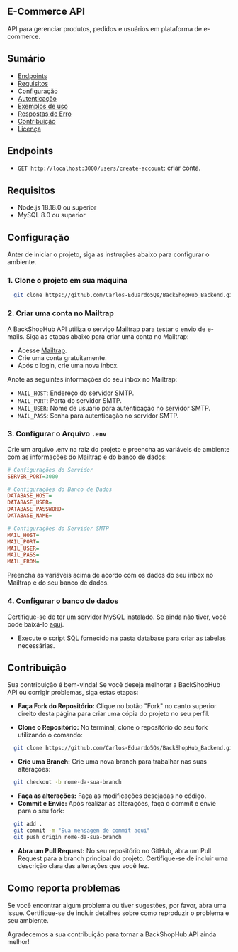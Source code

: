 ## E-Commerce API

API para gerenciar produtos, pedidos e usuários em plataforma de e-commerce.

## Sumário

- [Endpoints](#endpoints)
- [Requisitos](#requisitos)
- [Configuração](#configuração)
- [Autenticação](#autenticação)
- [Exemplos de uso](#exemplos-de-uso)
- [Respostas de Erro](#respostas-de-erro)
- [Contribuição](#contribuição)
- [Licença](#licença)

## Endpoints

- `GET http://localhost:3000/users/create-account`: criar conta.

## Requisitos

- Node.js 18.18.0 ou superior
- MySQL 8.0 ou superior

## Configuração

Anter de iniciar o projeto, siga as instruções abaixo para configurar o ambiente.

### 1. Clone o projeto em sua máquina

```bash
  git clone https://github.com/Carlos-Eduardo5Qs/BackShopHub_Backend.git
```

### 2. Criar uma conta no Mailtrap

A BackShopHub API utiliza o serviço Mailtrap para testar o envio de e-mails. Siga as etapas abaixo para criar uma conta no Mailtrap:

- Acesse [Mailtrap](https://mailtrap.io/).
- Crie uma conta gratuitamente.
- Após o login, crie uma nova inbox.

Anote as seguintes informações do seu inbox no Mailtrap:

- `MAIL_HOST`: Endereço do servidor SMTP.
- `MAIL_PORT`: Porta do servidor SMTP.
- `MAIL_USER`: Nome de usuário para autenticação no servidor SMTP.
- `MAIL_PASS`: Senha para autenticação no servidor SMTP.

### 3. Configurar o Arquivo `.env`

Crie um arquivo .env na raiz do projeto e preencha as variáveis de ambiente com as informações do Mailtrap e do banco de dados:

```ini
# Configurações do Servidor
SERVER_PORT=3000

# Configurações do Banco de Dados
DATABASE_HOST=
DATABASE_USER=
DATABASE_PASSWORD=
DATABASE_NAME=

# Configurações do Servidor SMTP
MAIL_HOST=
MAIL_PORT=
MAIL_USER=
MAIL_PASS=
MAIL_FROM=
```

Preencha as variáveis acima de acordo com os dados do seu inbox no Mailtrap e do seu banco de dados.

### 4. Configurar o banco de dados

Certifique-se de ter um servidor MySQL instalado. Se ainda não tiver, você pode baixá-lo [aqui](https://dev.mysql.com/downloads/mysql/).

- Execute o script SQL fornecido na pasta database para criar as tabelas necessárias.

## Contribuição

Sua contribuição é bem-vinda! Se você deseja melhorar a BackShopHub API ou corrigir problemas, siga estas etapas:

- **Faça Fork do Repositório:** Clique no botão "Fork" no canto superior direito desta página para criar uma cópia do projeto no seu perfil.

- **Clone o Repositório:** No terminal, clone o repositório do seu fork utilizando o comando:

```bash
  git clone https://github.com/Carlos-Eduardo5Qs/BackShopHub_Backend.git
```

- **Crie uma Branch:** Crie uma nova branch para trabalhar nas suas alterações:

```bash
  git checkout -b nome-da-sua-branch
```

- **Faça as alterações:** Faça as modificações desejadas no código.
- **Commit e Envie:** Após realizar as alterações, faça o commit e envie para o seu fork:

```bash
  git add .
  git commit -m "Sua mensagem de commit aqui"
  git push origin nome-da-sua-branch
```

- **Abra um Pull Request:** No seu repositório no GitHub, abra um Pull Request para a branch principal do projeto. Certifique-se de incluir uma descrição clara das alterações que você fez.

## Como reporta problemas

Se você encontrar algum problema ou tiver sugestões, por favor, abra uma issue. Certifique-se de incluir detalhes sobre como reproduzir o problema e seu ambiente.

Agradecemos a sua contribuição para tornar a BackShopHub API ainda melhor!
